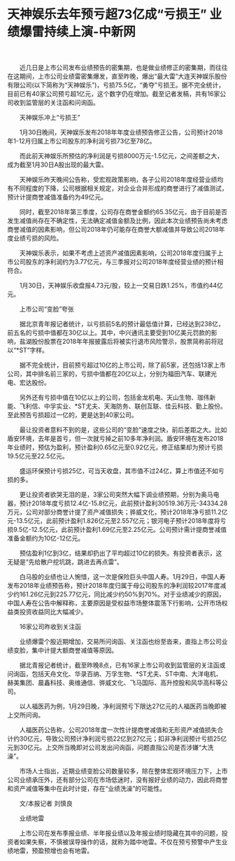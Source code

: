 # 天神娱乐去年预亏超73亿成“亏损王” 业绩爆雷持续上演-中新网

　　

　　近几日是上市公司发布业绩预告的密集期，也是做业绩修正的密集期，而往往在这期间，上市公司业绩雷密集爆发，直至昨晚，爆出“最大雷”大连天神娱乐股份有限公司(以下简称为“天神娱乐”)，亏损75.5亿，“勇夺”亏损王。据不完全统计，目前已有40家公司预亏超1亿元，这个数字仍在增加。截至记者发稿，共有16家公司收到监管层的关注函和问询函。

　　天神娱乐冲上“亏损王”

　　1月30日晚间，天神娱乐发布2018年年度业绩预告修正公告，公司预计2018年1-12月归属上市公司股东的净利润亏损73亿至78亿。

　　而此前天神娱乐所预估的净利润是亏损8000万元-1.5亿元，之间差额之大，成为截至1月30日A股出现的最大雷。

　　天神娱乐昨天晚间公告称，受宏观政策影响，各子公司2018年度经营业绩均有不同程度的下降，公司根据相关规定，对企业合并形成的商誉进行了减值测试，预计计提商誉减值准备约为49亿元。

　　同时，截至2018年第三季度，公司存在商誉金额约65.35亿元，由于目前是否发生减值尚存在不确定性，无法确定减值金额及比例，因此本次业绩预告尚未考虑商誉减值的因素影响，但公司2018年仍可能存在商誉大额减值并导致公司2018年度业绩亏损的风险。

　　天神娱乐表示，如果不考虑上述资产减值因素影响，公司2018年度归属于上市公司股东的净利润约为3.77亿元，与三季报对公司2018年度经营业绩的预计相符合。

　　1月30日，天神娱乐收盘报4.73元/股，较上一交易日跌1.25%，市值约44亿元。

　　上市公司“变脸”夸张

　　据北京青年报记者统计，以亏损前5名的预计最低值计算，已经达到238亿，前五名的亏损中值都在30亿以上。其中，中兴通讯主要受到10亿美元罚款的影响，盐湖股份股票在2018年年报披露后将被实行退市风险警示，股票简称前将冠以“*ST”字样。

　　据不完全统计，目前预亏超过10亿的上市公司，除了前5家，还包括13家上市公司，其中排名前三家的，亏损中值都在20亿以上，分别为福田汽车、联建光电、宏达股份。

　　另外还有亏损中值在10亿以上的公司，包括金龙机电、天山生物、珈伟新能、飞利信、中孚实业、*ST尤夫、天海防务、联创互联、佳云科技、勤上股份。至此预告亏损超过一亿的，更是达到40家公司。

　　最让投资者意料不到的是，这些公司的“变脸”速度之快，前后差距之大。比如盾安环境，去年是首亏，但一次就亏掉之前10多年净利润。盾安环境在发布2018年业绩时，预估为盈利，预计盈利0.65亿元至0.92亿元，修正结果却为预计亏损19.5亿元至22.5亿元。

　　盛运环保预计亏损25亿，可当天收盘，其市值不过24亿，算上市值还不如亏损的多。

　　更让投资者欲哭无泪的是，3家公司突然大幅下调业绩预期，分别为奥马电器，预计2018年度亏损12.4亿-15.8亿元，此前预计盈利30519.36万元-34334.28万元，公司对部分商誉计提了资产减值损失；骅威文化，预计2018年净亏损11.2亿元-13.5亿元，此前预计盈利1.826亿元至2.557亿元；银河电子预计2018年度将亏损9.5亿-12.5亿元，此前预计盈利1.69亿元至2.25亿元。公司预计需计提商誉减值准备金额约为10亿-12亿元。

　　预估盈利1亿到3亿，结果却扔出了平均超过10亿的损失。有投资者表示，这无疑是“先给散户挖坑跳，跳进去再点雷”。

　　白马股的业绩也让人惋惜，这一次是保险巨头中国人寿。1月29日，中国人寿发布2018年业绩预告称，预计2018年度归属于母公司股东的净利润较2017年度减少约161.26亿元到225.77亿元，同比减少约50%到70%。对于业绩减少的原因，中国人寿在公告中解释称，主要原因是受权益市场整体震荡下行影响，公开市场权益类投资收益同比大幅减少。

　　16家公司昨收到关注函

　　业绩爆雷个股近期增加，交易所问询函、关注函也纷至沓来，直指上市公司业绩变脸，集中计提大额商誉减值等原因。

　　据北青报记者统计，截至昨晚8点，已有16家上市公司收到监管层的关注函或问询函，包括天舟文化、华录百纳、万孚生物、*ST尤夫、ST中南、大洋电机、赫美集团、晨鑫科技、奥维通信、骅威文化、飞马国际、高升控股和风华高科等公司。

　　以人福医药为例，1月29日晚，净利润预亏下限达27亿元的人福医药当晚即被上交所问询。

　　人福医药公告称，公司2018年度一次性计提商誉减值和无形资产减值损失合计约30亿元，导致公司预计净利润亏损22亿到27亿元；扣非净利润预计亏损25亿元到30亿元。上交所当晚即对公司发出问询函，问题直指公司是否涉嫌“大洗澡”。

　　市场人士指出，近期业绩变脸公司数量较多，除在整体宏观环境压力下，上市公司业绩承压外，还有部分公司在市场低迷时，没有报好业绩的动力，因此将商誉和资产减值等集中在此时计提，存在“业绩洗澡”的可能性。

　　文/本报记者 刘慎良

　　业绩地雷

　　上市公司在发布季报业绩、半年报业绩以及年报业绩时隐藏在其中的问题，投资者如果失察，不慎被误导操作的话，就称为踏中地雷。不仅在预亏预警中产生业绩地雷，预盈预增也会有地雷。
